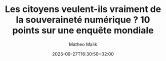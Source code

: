 ---
layout: post
title: "Les citoyens veulent-ils vraiment de la souveraineté numérique ? 10 points sur une enquête mondiale"
link: https://legrandcontinent.eu/fr/2025/09/25/souverainete-technologique-10-points/
author: "Matheo Malik"
published_date: "25/09/2025"
description: "Dans l’Union européenne, au Royaume-Uni, aux États-Unis ou au Japon, la souveraineté technologique s’est désormais imposée comme une priorité politique incontournable. Mais qu’en pense réellement l’opinion publique ? Un vaste sondage mené dans six pays montre une sensibilité profonde au sujet — mais expose des divergences potentiellement bloquantes."
language: "fr"
categories: "articles"
tags: "numérique"
og-tags: "numérique"
date: "2025-09-27T16:30:59+02:00"
permalink: /:categories/:year/:month/:day/:title/
---